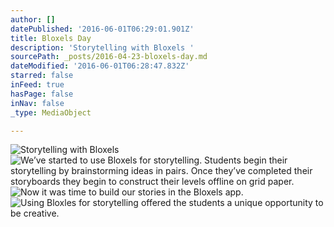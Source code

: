 ```yaml
---
author: []
datePublished: '2016-06-01T06:29:01.901Z'
title: Bloxels Day
description: 'Storytelling with Bloxels '
sourcePath: _posts/2016-04-23-bloxels-day.md
dateModified: '2016-06-01T06:28:47.832Z'
starred: false
inFeed: true
hasPage: false
inNav: false
_type: MediaObject

---
```

![Storytelling with Bloxels ](https://the-grid-user-content.s3-us-west-2.amazonaws.com/acc58ae8-f894-4630-91d2-006e5f512ddb.jpg)
![We’ve started to use Bloxels for storytelling. Students begin their storytelling by brainstorming ideas in pairs. Once they’ve completed their storyboards they begin to construct their levels offline on grid paper.](https://the-grid-user-content.s3-us-west-2.amazonaws.com/35fa1a85-44b9-49c9-ae68-7bd2612b207f.jpg)
![Now it was time to build our stories in the Bloxels app. ](https://the-grid-user-content.s3-us-west-2.amazonaws.com/193e3af1-9fb9-42bc-a20d-d06e84017208.jpg)
![Using Bloxles for storytelling offered the students a unique opportunity to be creative.](https://the-grid-user-content.s3-us-west-2.amazonaws.com/e400af2f-f252-4a23-8eec-d86ac2aa4b26.jpg)